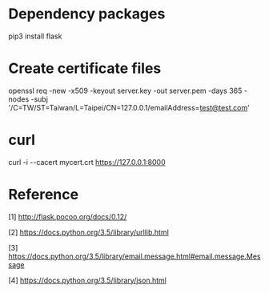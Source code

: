# Dependency packages

pip3 install flask

# Create certificate files

openssl req -new -x509 -keyout server.key -out server.pem -days 365 -nodes -subj '/C=TW/ST=Taiwan/L=Taipei/CN=127.0.0.1/emailAddress=test@test.com'

# curl
curl -i --cacert mycert.crt https://127.0.0.1:8000

# Reference

[1] http://flask.pocoo.org/docs/0.12/

[2] https://docs.python.org/3.5/library/urllib.html

[3] https://docs.python.org/3.5/library/email.message.html#email.message.Message

[4] https://docs.python.org/3.5/library/json.html
